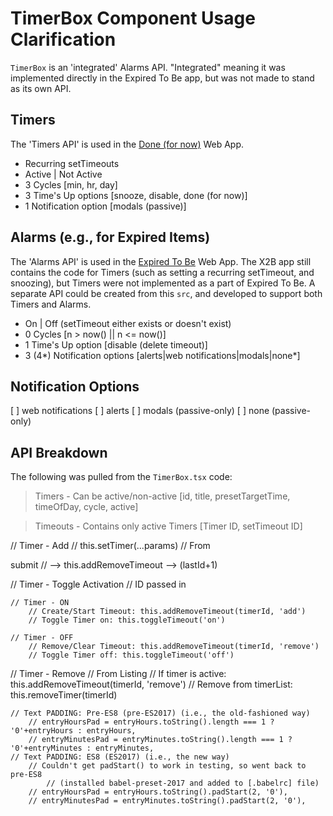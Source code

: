 # TimerBox Component Usage Clarification

`TimerBox` is an 'integrated' Alarms API. "Integrated" meaning it was implemented directly in the Expired To Be app, but was not made to stand as its own API.

## Timers

The 'Timers API' is used in the [Done (for now)](https://github.com/KDCinfo/done-for-now) Web App.

  - Recurring setTimeouts
  - Active | Not Active
  - 3 Cycles                    [min, hr, day]
  - 3 Time's Up options         [snooze, disable, done (for now)]
  - 1 Notification option       [modals (passive)]

## Alarms (e.g., for Expired Items)

The 'Alarms API' is used in the [Expired To Be](https://github.com/KDCinfo/expired-to-be-spa) Web App. The X2B app still contains the code for Timers (such as setting a recurring setTimeout, and snoozing), but Timers were not implemented as a part of Expired To Be. A separate API could be created from this `src`, and developed to support both Timers and Alarms.

  - On | Off                    (setTimeout either exists or doesn't exist)
  - 0 Cycles                    [n > now() || n <= now()]
  - 1 Time's Up option          [disable (delete timeout)]
  - 3 (4*) Notification options [alerts|web notifications|modals|none*]

## Notification Options
  [ ] web notifications
  [ ] alerts
  [ ] modals (passive-only)
  [ ] none (passive-only)

## API Breakdown

The following was pulled from the `TimerBox.tsx` code:

> Timers   - Can be active/non-active [id, title, presetTargetTime, timeOfDay, cycle, active]

> Timeouts - Contains only active Timers [Timer ID, setTimeout ID]

// Timer - Add
    // this.setTimer(...params) // From <form> submit
    // --> this.addRemoveTimeout --> (lastId+1)

// Timer - Toggle Activation
    // ID passed in

    // Timer - ON
        // Create/Start Timeout: this.addRemoveTimeout(timerId, 'add')
        // Toggle Timer on: this.toggleTimeout('on')

    // Timer - OFF
        // Remove/Clear Timeout: this.addRemoveTimeout(timerId, 'remove')
        // Toggle Timer off: this.toggleTimeout('off')

// Timer - Remove
    // From <Timers /> Listing
    // If timer is active: this.addRemoveTimeout(timerId, 'remove')
    // Remove from timerList: this.removeTimer(timerId)

    // Text PADDING: Pre-ES8 (pre-ES2017) (i.e., the old-fashioned way)
        // entryHoursPad = entryHours.toString().length === 1 ? '0'+entryHours : entryHours,
        // entryMinutesPad = entryMinutes.toString().length === 1 ? '0'+entryMinutes : entryMinutes,
    // Text PADDING: ES8 (ES2017) (i.e., the new way)
        // Couldn't get padStart() to work in testing, so went back to pre-ES8
            // (installed babel-preset-2017 and added to [.babelrc] file)
        // entryHoursPad = entryHours.toString().padStart(2, '0'),
        // entryMinutesPad = entryMinutes.toString().padStart(2, '0'),
